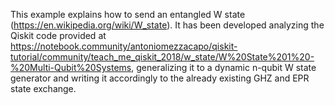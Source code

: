This example explains how to send an entangled W state (https://en.wikipedia.org/wiki/W_state).
It has been developed analyzing the Qiskit code provided at https://notebook.community/antoniomezzacapo/qiskit-tutorial/community/teach_me_qiskit_2018/w_state/W%20State%201%20-%20Multi-Qubit%20Systems, generalizing it to a dynamic n-qubit W state generator and writing it accordingly to the already existing GHZ and EPR state exchange.